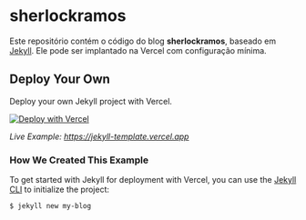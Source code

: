 # sherlockramos

Este repositório contém o código do blog **sherlockramos**, baseado em [Jekyll](https://jekyllrb.com/).
Ele pode ser implantado na Vercel com configuração mínima.

## Deploy Your Own

Deploy your own Jekyll project with Vercel.

[![Deploy with Vercel](https://vercel.com/button)](https://vercel.com/new/clone?repository-url=https://github.com/vercel/vercel/tree/main/examples/jekyll&template=jekyll)

_Live Example: https://jekyll-template.vercel.app_

### How We Created This Example

To get started with Jekyll for deployment with Vercel, you can use the [Jekyll CLI](https://jekyllrb.com/docs/usage/) to initialize the project:

```shell
$ jekyll new my-blog
```
